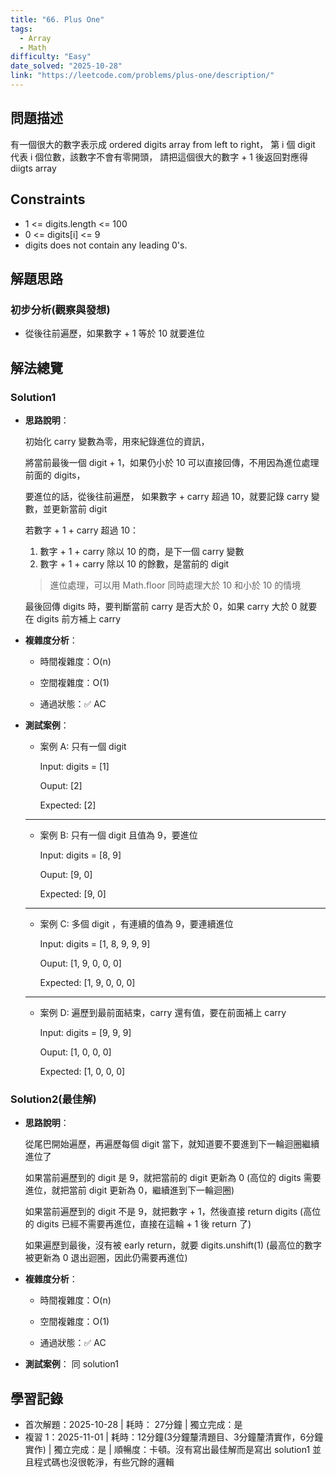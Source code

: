 ```yaml
---
title: "66. Plus One"
tags:
  - Array
  - Math
difficulty: "Easy"
date_solved: "2025-10-28"
link: "https://leetcode.com/problems/plus-one/description/"
---
```


## 問題描述

有一個很大的數字表示成 ordered digits array from left to right，
第 i 個 digit 代表 i 個位數，該數字不會有零開頭，
請把這個很大的數字 + 1 後返回對應得 diigts array

## Constraints

- 1 <= digits.length <= 100
- 0 <= digits[i] <= 9
- digits does not contain any leading 0&#39;s.

## 解題思路

### 初步分析(觀察與發想)

- 從後往前遍歷，如果數字 + 1 等於 10 就要進位

## 解法總覽

### Solution1

- **思路說明**：

  初始化 carry 變數為零，用來紀錄進位的資訊，

  將當前最後一個 digit + 1，如果仍小於 10 可以直接回傳，不用因為進位處理前面的 digits，

  要進位的話，從後往前遍歷， 如果數字 + carry 超過 10，就要記錄 carry 變數，並更新當前 digit

  若數字 + 1 + carry 超過 10：

  1. 數字 + 1 + carry 除以 10 的商，是下一個 carry 變數
  1. 數字 + 1 + carry 除以 10 的餘數，是當前的 digit

  > 進位處理，可以用 Math.floor 同時處理大於 10 和小於 10 的情境

  最後回傳 digits 時，要判斷當前 carry 是否大於 0，如果 carry 大於 0 就要在 digits 前方補上 carry

- **複雜度分析**：

  - 時間複雜度：O(n)

  - 空間複雜度：O(1)

  - 通過狀態：✅ AC

- **測試案例**：

  - 案例 A: 只有一個 digit

    Input: digits = [1]

    Ouput: [2]

    Expected: [2]

  ***

  - 案例 B: 只有一個 digit 且值為 9，要進位

    Input: digits = [8, 9]

    Ouput: [9, 0]

    Expected: [9, 0]

  ***

  - 案例 C: 多個 digit ，有連續的值為 9，要連續進位

    Input: digits = [1, 8, 9, 9, 9]

    Ouput: [1, 9, 0, 0, 0]

    Expected: [1, 9, 0, 0, 0]

  ***

  - 案例 D: 遍歷到最前面結束，carry 還有值，要在前面補上 carry

    Input: digits = [9, 9, 9]

    Ouput: [1, 0, 0, 0]

    Expected: [1, 0, 0, 0]

### Solution2(最佳解)

- **思路說明**：

  從尾巴開始遍歷，再遍歷每個 digit 當下，就知道要不要進到下一輪迴圈繼續進位了

  如果當前遍歷到的 digit 是 9，就把當前的 digit 更新為 0
  (高位的 digits 需要進位，就把當前 digit 更新為 0，繼續進到下一輪迴圈)

  如果當前遍歷到的 digit 不是 9，就把數字 + 1，然後直接 return digits
  (高位的 digits 已經不需要再進位，直接在這輪 + 1 後 return 了)

  如果遍歷到最後，沒有被 early return，就要 digits.unshift(1)
  (最高位的數字被更新為 0 退出迴圈，因此仍需要再進位)

- **複雜度分析**：

  - 時間複雜度：O(n)

  - 空間複雜度：O(1)

  - 通過狀態：✅ AC

- **測試案例**： 同 solution1

## 學習記錄

- 首次解題：2025-10-28 | 耗時： 27分鐘 | 獨立完成：是
- 複習 1：2025-11-01 | 耗時：12分鐘(3分鐘釐清題目、3分鐘釐清實作，6分鐘實作) | 獨立完成：是 | 順暢度：卡頓。沒有寫出最佳解而是寫出 solution1 並且程式碼也沒很乾淨，有些冗餘的邏輯
